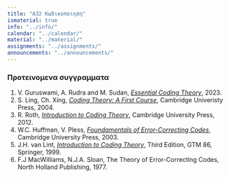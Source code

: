 ```yaml
---
title: "Α32 Κωδικοποιηση"
ismaterial: true
info: "../info/"
calendar: "../calendar/"
material: "../material/"
assignments: "../assignments/"
announcements: "../announcements/"
---
```


### Προτεινομενα συγγραμματα

1. V. Guruswami, A. Rudra and M. Sudan, [*Essential Coding Theory*](https://cse.buffalo.edu/faculty/atri/courses/coding-theory/book/index.html), 2023. 
1. S. Ling, Ch. Xing, [*Coding Theory: A First Course*](https://www.cambridge.org/core/books/coding-theory/0F3F341C0B9E36F8606E312CA4B35B86#), Cambridge Univeristy Press, 2004.
1. R. Roth, [*Introduction to Coding Theory*](https://www.cambridge.org/core/books/introduction-to-coding-theory/377D24BE73F473B15378776B0AE63CA3), Cambridge University Press, 2012.
1. W.C. Huffman, V. Pless, [*Foundamentals of Error-Correcting Codes*](https://www.cambridge.org/core/books/fundamentals-of-errorcorrecting-codes/BF3AFDFB539C3C023BBD9DCBA4CDA761), Cambridge University Press, 2003.
1. J.H. van Lint, [*Introduction to Coding Theory*](https://link.springer.com/book/10.1007/978-3-642-58575-3), Third Edition, GTM 86, Springer, 1999.
1. F.J MacWilliams, N.J.A. Sloan, The Theory of Error-Correcting Codes, North Holland Publishing, 1977.
